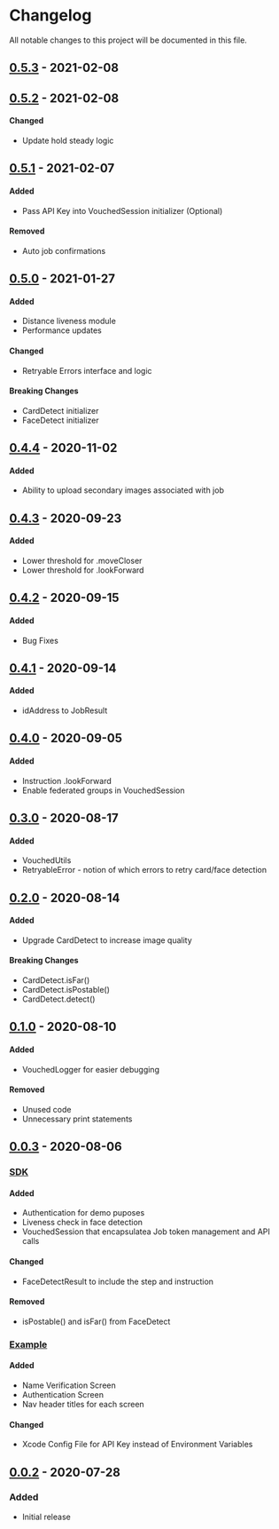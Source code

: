 # Changelog

All notable changes to this project will be documented in this file.

## [0.5.3](https://github.com/vouched/vouched-ios/compare/v0.5.2...v0.5.3) - 2021-02-08

## [0.5.2](https://github.com/vouched/vouched-ios/compare/v0.5.1...v0.5.2) - 2021-02-08

#### Changed

- Update hold steady logic

## [0.5.1](https://github.com/vouched/vouched-ios/compare/v0.5.0...v0.5.1) - 2021-02-07

#### Added

- Pass API Key into VouchedSession initializer (Optional)

#### Removed

- Auto job confirmations

## [0.5.0](https://github.com/vouched/vouched-ios/compare/v0.4.4...v0.5.0) - 2021-01-27

#### Added

- Distance liveness module
- Performance updates

#### Changed

- Retryable Errors interface and logic

#### Breaking Changes

- CardDetect initializer
- FaceDetect initializer

## [0.4.4](https://github.com/vouched/vouched-ios/compare/v0.4.3...v0.4.4) - 2020-11-02

#### Added

- Ability to upload secondary images associated with job

## [0.4.3](https://github.com/vouched/vouched-ios/compare/v0.4.2...v0.4.3) - 2020-09-23

#### Added

- Lower threshold for .moveCloser
- Lower threshold for .lookForward

## [0.4.2](https://github.com/vouched/vouched-ios/compare/v0.4.1...v0.4.2) - 2020-09-15

#### Added

- Bug Fixes

## [0.4.1](https://github.com/vouched/vouched-ios/compare/v0.4.0...v0.4.1) - 2020-09-14

#### Added

- idAddress to JobResult

## [0.4.0](https://github.com/vouched/vouched-ios/compare/v0.3.0...v0.4.0) - 2020-09-05

#### Added

- Instruction .lookForward
- Enable federated groups in VouchedSession

## [0.3.0](https://github.com/vouched/vouched-ios/compare/v0.2.0...v0.3.0) - 2020-08-17

#### Added

- VouchedUtils
- RetryableError - notion of which errors to retry card/face detection

## [0.2.0](https://github.com/vouched/vouched-ios/compare/v0.1.0...v0.2.0) - 2020-08-14

#### Added

- Upgrade CardDetect to increase image quality

#### Breaking Changes

- CardDetect.isFar()
- CardDetect.isPostable()
- CardDetect.detect()

## [0.1.0](https://github.com/vouched/vouched-ios/compare/v0.0.3...v0.1.0) - 2020-08-10

#### Added

- VouchedLogger for easier debugging

#### Removed

- Unused code
- Unnecessary print statements

## [0.0.3](https://github.com/vouched/vouched-ios/compare/v0.0.2...v0.0.3) - 2020-08-06

### <ins>SDK</ins>

#### Added

- Authentication for demo puposes
- Liveness check in face detection
- VouchedSession that encapsulatea Job token management and API calls

#### Changed

- FaceDetectResult to include the step and instruction

#### Removed

- isPostable() and isFar() from FaceDetect

### <ins>Example</ins>

#### Added

- Name Verification Screen
- Authentication Screen
- Nav header titles for each screen

#### Changed

- Xcode Config File for API Key instead of Environment Variables

## [0.0.2](https://github.com/vouched/vouched-ios/releases/tag/v0.0.2) - 2020-07-28

### Added

- Initial release
